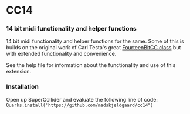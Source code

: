 # CC14

### 14 bit midi functionality and helper functions

14 bit midi functionality and helper functions for the same. Some of this is builds on the original work of Carl Testa's great [FourteenBitCC class](https://gist.github.com/carltesta/bb5065a7b92bab7673237e9cc1c9a612) but with extended functionality and convenience.

See the help file for information about the functionality and use of this extension.

### Installation

Open up SuperCollider and evaluate the following line of code:
`Quarks.install("https://github.com/madskjeldgaard/cc14")`

